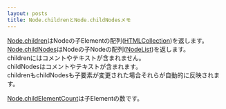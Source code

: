 ```yaml
---
layout: posts
title: Node.childrenとNode.childNodesメモ 
---
```

[Node.children](https://developer.mozilla.org/en-US/docs/Web/API/ParentNode.children)はNodeの子Elementの配列([HTMLCollection](https://developer.mozilla.org/en-US/docs/Web/API/HTMLCollection))を返します。      
[Node.childNodes](https://developer.mozilla.org/en/docs/Web/API/Node.childNodes)はNodeの子Nodeの配列([NodeList](https://developer.mozilla.org/en-US/docs/Web/API/NodeList))を返します。     
childrenにはコメントやテキストが含まれません。     
childNodesはコメントやテキストが含まれます。     
childrenもchildNodesも子要素が変更された場合それらが自動的に反映されます。      
<script type="text/javascript" src="https://jsdo.it/blogparts/dtOF/js?width=465&height=496&view=javascript"></script>
[Node.childElementCount](https://developer.mozilla.org/ja/docs/Web/API/ParentNode.childElementCount)は子Elementの数です。   
